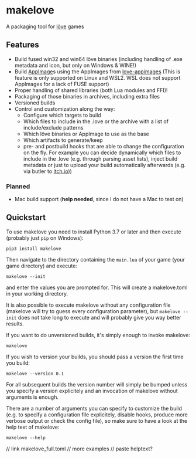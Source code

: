 # makelove

A packaging tool for [löve](https://love2d.org) games

## Features
* Build fused win32 and win64 löve binaries (including handling of .exe metadata and icon, but only on Windows & WINE!)
* Build [AppImage](https://appimage.org/)s using the AppImages from [love-appimages](pfirsich/love-appimages) (This is feature is only supported on Linux and WSL2. WSL does not support AppImages for a lack of FUSE support)
* Proper handling of shared libraries (both Lua modules and FFI)!
* Packaging of those binaries in archives, including extra files
* Versioned builds
* Control and customization along the way:
    - Configure which targets to build
    - Which files to include in the .love or the archive with a list of include/exclude patterns
    - Which löve binaries or AppImage to use as the base
    - Which artifacts to generate/keep
    - pre- and postbuild hooks that are able to change the configuration on the fly. For example you can decide dynamically which files to include in the .love (e.g. through parsing asset lists), inject build metadata or just to upload your build automatically afterwards (e.g. via butler to [itch.io](https://itch.io)))

### Planned
* Mac build support (**help needed**, since I do not have a Mac to test on)

## Quickstart

To use makelove you need to install Python 3.7 or later and then execute (probably just `pip` on Windows):
```
pip3 install makelove
```

Then navigate to the directory containing the `main.lua` of your game (your game directory) and execute:
```
makelove --init
```
and enter the values you are prompted for. This will create a makelove.toml in your working directory.

It is also possible to execute makelove without any configuration file (makelove will try to guess every configuration parameter), but `makelove --init` does not take long to execute and will probably give you way better results.

If you want to do unversioned builds, it's simply enough to invoke makelove:
```
makelove
```

If you wish to version your builds, you should pass a version the first time you build:
```
makelove --version 0.1
```

For all subsequent builds the version number will simply be bumped unless you specify a version explicitely and an invocation of makelove without arguments is enough.

There are a number of arguments you can specify to customize the build (e.g. to specify a configuration file explicitely, disable hooks, produce more verbose output or check the config file), so make sure to have a look at the help text of makelove:
```
makelove --help
```

// link makelove_full.toml
// more examples
// paste helptext?